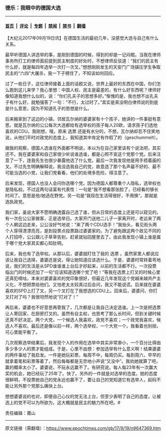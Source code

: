 ### 德乐：我眼中的德国大选

---

#### [首页](../../../..?n9647369) &nbsp;|&nbsp; [评论](../../../../../epoch-comment?n9647369) &nbsp;|&nbsp; [专题](../../../../../epoch-special?n9647369) &nbsp;|&nbsp; [禁闻](../../../../../epoch-news?n9647369) &nbsp;|&nbsp; [禁书](../../../../../books?n9647369) &nbsp;|&nbsp; [翻墙](https://github.com/gfw-breaker/nogfw/blob/master/README.md?n9647369)


<div class="post_content" id="artbody" itemprop="articleBody">
 <!-- article content begin -->
 <p>
  【大纪元2017年09月19日讯】在德国生活的最初几年，没感觉大选与自己有什么关系。
 </p>
 <p>
  最早听德国人讲选举的事，是刚到德国的时候，得到的却是一记闷棍。当我在律师事务所打工的律师面前提到民主制度的好处时，不想律师反驳道：“我们的民主有什么好，就是每四年选举一次打一次叉。”想想刚刚发生的天安门广场镇压学生争取民主的“六四”大屠杀，我一下子楞住了，不知该如何回应。
 </p>
 <p>
  过了一些日子，这位律师接着上面的话题又说，世界上最好的东西在中国，你们怎么跑到这儿来学？我心里想：中国人权、民主是最差的，有什么好东西呢？律师好像知道我想什么似的，说：“你们孔夫子的思想多好。”惭愧的是，我也想不出孔夫子有什么好，就勉强答了一句：“不行，太过时了。”其实是真没明白律师说的到底是什么意思，因为不知道孔子的思想是什么。
 </p>
 <p>
  后来搬家到了这边的小镇，邻居瓦尔纳的婆婆家有十个孩子，她讲的一件事挺有意思。就是瓦尔纳的公公每次大选都给有选举权的孩子每人20欧，请求孩子们选他喜欢的CDU。我刚想，哦，原来
  <ok href="https://www.epochtimes.com/gb/tag/%E9%80%89%E7%A5%A8.html">
   选票
  </ok>
  还是有水分的，不想，瓦尔纳却忍不住笑地说，从他们平时对政党的态度上，我知道其中肯定有作假了的（geschummelt）。
 </p>
 <p>
  据我的观察，德国人选谁在外面都不明说，本以为在自己家里该有个说法吧，其实还不。我在婆婆家和自己家很少听说谁选谁，都是心照不宣这个党那个党。后来注意了一下，连我先生也很少暴露他选了什么党。最后一次我发现他是用手捂着画的叉。不过先生明确解释说，我没选我自己的党，故意选了那个名声最不好的、最不可能当选的小党，让我们党看看，他们的处境多危险，得注意了。
 </p>
 <p>
  后来发现，德国人也没人会问你选哪个党。因为德国人都尊重个人隐私，选举权也是隐私权。不过这两句话富有代表性：一句是“我不想看那张脸了，已经看的够长时间了。意思是他/她选在野党。另一句是“我现在生活得很好，不用换”。那就是选执政党。
 </p>
 <p>
  我们家，虽说大家不愿明确透露自己选了谁，但从日常的态度上还是可以窥见的。有一次在公公家做客，正是选举日。大家开门送他二儿子一家离开时，老远来了两个人朝这边走来，公公没好气地说：“来了两个CDU选手！”我抬头，看见街头两个人穿得漂漂亮亮，是到投票点投票路过婆婆家的。为了避免跟这两个政见不同的人打招呼，公公跟儿子草草告别，赶紧就钻回屋里去了。由此我发现小镇上谁是属于哪个党大家其实都心知肚明。
 </p>
 <p>
  后来，我也有了选举权。从那以后，婆婆就盯住了我的
  <ok href="https://www.epochtimes.com/gb/tag/%E9%80%89%E7%A5%A8.html">
   选票
  </ok>
  。虽然家里人都说应该让我自己选择，婆婆还是说，得让她知道应该选什么。于是，婆婆时常转着弯地说，我们的生活是从SPD谁谁谁上台后才好起来，以前的生活都不行。一次投票临出门的时候还加了一句“应该知道选哪个党了吧！”等我在选票上打叉的时候心里还真犯嘀咕，本来对婆婆喜欢的党印象很好，但最近几年发现这个党越来越共产主义化，不想把票给他们。又怕老太太较真过后会问，我又不能说谎。后来就在婆婆喜欢的SPD上打了叉，另一个叉打在了我想选的CDU上。回来后，婆婆问，你打叉打对了吗？我很坦然地说“打对了！”
 </p>
 <p>
  再后来，婆婆也不好意思再管我了，几次都是让我自己决定选谁。上一次是把选票让人寄回家，在厨房打叉的。虽然有自主权，也思考了那么长时间，但到关键时候还真不好决定。两个大党，一个候选人我喜欢，政党不喜欢；一个政党我喜欢，候选人不喜欢。最后还是像以前一样，两个选举权，一个大党一个。我看着也别扭，可心里能平衡了。
 </p>
 <p>
  几次观察选举结果后，我发现个人的作用在选举中其实非常渺小，一个百分比得由多少多少人的票才能组成。于是，心里不由想：参加选举有什么意义啊！结果婆婆的两件事给了我启发。一件是她玩彩票，每周不中，每周仍买。每到周六，早早的就拿着笔和彩票等着了，然后每每都是无奈地小声说“又没中”。我劝她就算了吧，赢的概率太小了。婆婆说，不玩永远赢不了。有研究说，每人每23年有一次赢大奖的机会，她已经玩了25年了。快了。另外的一件就是对选举的态度。她的态度很鲜明，不投票她自己的党永远也赢不了，要让自己的党知道它有选举人，起码不能让另外那个党那么痛快上台。
 </p>
 <p>
  想想婆婆说的也对，即便自己心仪的党无法上台，但至少表明了自己的态度，让被选上的党不可以为所欲为，这大概就是民主的魅力所在吧。#
 </p>
 <p>
  责任编辑：莆山
 </p>
 <div class="hsplitter ui-draggable">
  <i class="fa fa-dot-circle-o">
  </i>
  <i class="fa fa-dot-circle-o">
  </i>
 </div>
 <!-- article content end -->
 <div id="below_article_ad">
 </div>
</div>


---

原文链接（需翻墙）：https://www.epochtimes.com/gb/17/9/19/n9647369.htm